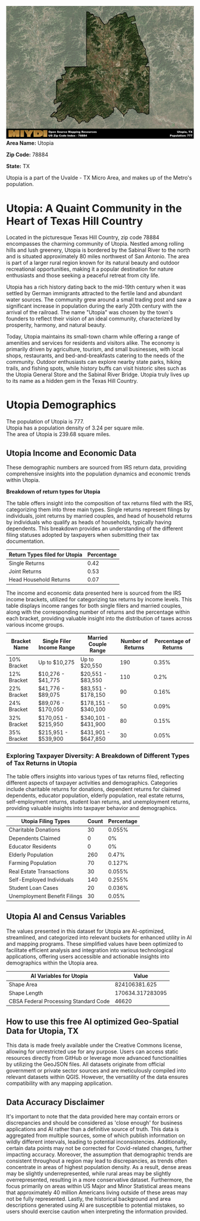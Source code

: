 ![Image Alt Text](../_images/78884.png)
**Area Name:** Utopia

**Zip Code:** 78884

**State:** TX

Utopia is a part of the Uvalde - TX Micro Area, and makes up  of the Metro's population.  

# Utopia: A Quaint Community in the Heart of Texas Hill Country

Located in the picturesque Texas Hill Country, zip code 78884 encompasses the charming community of Utopia. Nestled among rolling hills and lush greenery, Utopia is bordered by the Sabinal River to the north and is situated approximately 80 miles northwest of San Antonio. The area is part of a larger rural region known for its natural beauty and outdoor recreational opportunities, making it a popular destination for nature enthusiasts and those seeking a peaceful retreat from city life.

Utopia has a rich history dating back to the mid-19th century when it was settled by German immigrants attracted to the fertile land and abundant water sources. The community grew around a small trading post and saw a significant increase in population during the early 20th century with the arrival of the railroad. The name "Utopia" was chosen by the town's founders to reflect their vision of an ideal community, characterized by prosperity, harmony, and natural beauty.

Today, Utopia maintains its small-town charm while offering a range of amenities and services for residents and visitors alike. The economy is primarily driven by agriculture, tourism, and small businesses, with local shops, restaurants, and bed-and-breakfasts catering to the needs of the community. Outdoor enthusiasts can explore nearby state parks, hiking trails, and fishing spots, while history buffs can visit historic sites such as the Utopia General Store and the Sabinal River Bridge. Utopia truly lives up to its name as a hidden gem in the Texas Hill Country.

# Utopia Demographics

The population of Utopia is 777.  
Utopia has a population density of 3.24 per square mile.  
The area of Utopia is 239.68 square miles.  

## Utopia Income and Economic Data

These demographic numbers are sourced from IRS return data, providing comprehensive insights into the population dynamics and economic trends within Utopia.

**Breakdown of return types for Utopia**

The table offers insight into the composition of tax returns filed with the IRS, categorizing them into three main types. Single returns represent filings by individuals, joint returns by married couples, and head of household returns by individuals who qualify as heads of households, typically having dependents. This breakdown provides an understanding of the different filing statuses adopted by taxpayers when submitting their tax documentation.

| Return Types filed for Utopia                              | Percentage          |
|----------------------------------------------------------|---------------------|
| Single Returns                                            | 0.42 |
| Joint Returns                                             | 0.53 |
| Head Household Returns                                    | 0.07 |

The income and economic data presented here is sourced from the IRS income brackets, utilized for categorizing tax returns by income levels. This table displays income ranges for both single filers and married couples, along with the corresponding number of returns and the percentage within each bracket, providing valuable insight into the distribution of taxes across various income groups.

| Bracket Name       | Single Filer Income Range | Married Couple Range | Number of Returns | Percentage of Returns |
|--------------------|----------------------------|----------------------|-------------------|-----------------------|
| 10% Bracket        | Up to $10,275              | Up to $20,550        | 190 | 0.35% |
| 12% Bracket        | $10,276 - $41,775          | $20,551 - $83,550    | 110 | 0.2% |
| 22% Bracket        | $41,776 - $89,075          | $83,551 - $178,150   | 90 | 0.16% |
| 24% Bracket        | $89,076 - $170,050         | $178,151 - $340,100  | 50 | 0.09% |
| 32% Bracket        | $170,051 - $215,950        | $340,101 - $431,900  | 80 | 0.15% |
| 35% Bracket        | $215,951 - $539,900        | $431,901 - $647,850  | 30 | 0.05% |

### Exploring Taxpayer Diversity: A Breakdown of Different Types of Tax Returns in Utopia

The table offers insights into various types of tax returns filed, reflecting different aspects of taxpayer activities and demographics. Categories include charitable returns for donations, dependent returns for claimed dependents, educator population, elderly population, real estate returns, self-employment returns, student loan returns, and unemployment returns, providing valuable insights into taxpayer behavior and demographics.

| Utopia Filing Types                    | Count | Percentage |
|--------------------------------------|-------|------------|
| Charitable Donations                 | 30 | 0.055% |
| Dependents Claimed                   | 0 | 0% |
| Educator Residents                   | 0 | 0% |
| Elderly Population                   | 260 | 0.47% |
| Farming Population                   | 70 | 0.127% |
| Real Estate Transactions             | 30 | 0.055% |
| Self-Employed Individuals            | 140 | 0.255% |
| Student Loan Cases                   | 20 | 0.036% |
| Unemployment Benefit Filings         | 30 | 0.05% |

## Utopia AI and Census Variables

The values presented in this dataset for Utopia are AI-optimized, streamlined, and categorized into relevant buckets for enhanced utility in AI and mapping programs. These simplified values have been optimized to facilitate efficient analysis and integration into various technological applications, offering users accessible and actionable insights into demographics within the Utopia area.

| AI Variables for Utopia | Value |
|-------------|-------|
| Shape Area | 824106381.625 |
| Shape Length | 170634.317283095 |
| CBSA Federal Processing Standard Code | 46620 |

## How to use this free AI optimized Geo-Spatial Data for Utopia, TX

This data is made freely available under the Creative Commons license, allowing for unrestricted use for any purpose. Users can access static resources directly from GitHub or leverage more advanced functionalities by utilizing the GeoJSON files. All datasets originate from official government or private sector sources and are meticulously compiled into relevant datasets within QGIS. However, the versatility of the data ensures compatibility with any mapping application.

## Data Accuracy Disclaimer
It's important to note that the data provided here may contain errors or discrepancies and should be considered as 'close enough' for business applications and AI rather than a definitive source of truth. This data is aggregated from multiple sources, some of which publish information on wildly different intervals, leading to potential inconsistencies. Additionally, certain data points may not be corrected for Covid-related changes, further impacting accuracy. Moreover, the assumption that demographic trends are consistent throughout a region may lead to discrepancies, as trends often concentrate in areas of highest population density. As a result, dense areas may be slightly underrepresented, while rural areas may be slightly overrepresented, resulting in a more conservative dataset. Furthermore, the focus primarily on areas within US Major and Minor Statistical areas means that approximately 40 million Americans living outside of these areas may not be fully represented. Lastly, the historical background and area descriptions generated using AI are susceptible to potential mistakes, so users should exercise caution when interpreting the information provided.
